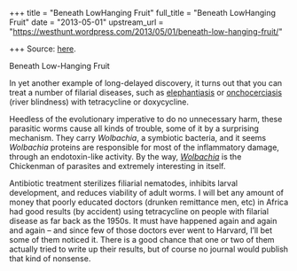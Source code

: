 +++
title = "Beneath LowHanging Fruit"
full_title = "Beneath LowHanging Fruit"
date = "2013-05-01"
upstream_url = "https://westhunt.wordpress.com/2013/05/01/beneath-low-hanging-fruit/"

+++
Source: [here](https://westhunt.wordpress.com/2013/05/01/beneath-low-hanging-fruit/).

Beneath Low-Hanging Fruit

In yet another example of long-delayed discovery, it turns out that you
can treat a number of filarial diseases, such as
[elephantiasis](http://diseasespictures.com/wp-content/uploads/2012/07/Elephantiasis-9.jpg)
or
[onchocerciasis](http://www.hxbenefit.com/wp-content/uploads/2012/10/Onchocerciasis-Picture.jpg)
(river blindness) with tetracycline or doxycycline.

Heedless of the evolutionary imperative to do no unnecessary harm, these
parasitic worms cause all kinds of trouble, some of it by a surprising
mechanism. They carry *Wolbachia*, a symbiotic bacteria, and it seems
*Wolbachia* proteins are responsible for most of the inflammatory
damage, through an endotoxin-like activity. By the way,
*[Wolbachia](http://en.wikipedia.org/wiki/Wolbachia)* is the Chickenman
of parasites and extremely interesting in itself.

Antibiotic treatment sterilizes filiarial nematodes, inhibits larval
development, and reduces viability of adult worms. I will bet any amount
of money that poorly educated doctors (drunken remittance men, etc) in
Africa had good results (by accident) using tetracycline on people with
filarial disease as far back as the 1950s. It must have happened again
and again and again – and since few of those doctors ever went to
Harvard, I’ll bet some of them noticed it. There is a good chance that
one or two of them actually tried to write up their results, but of
course no journal would publish that kind of nonsense.

